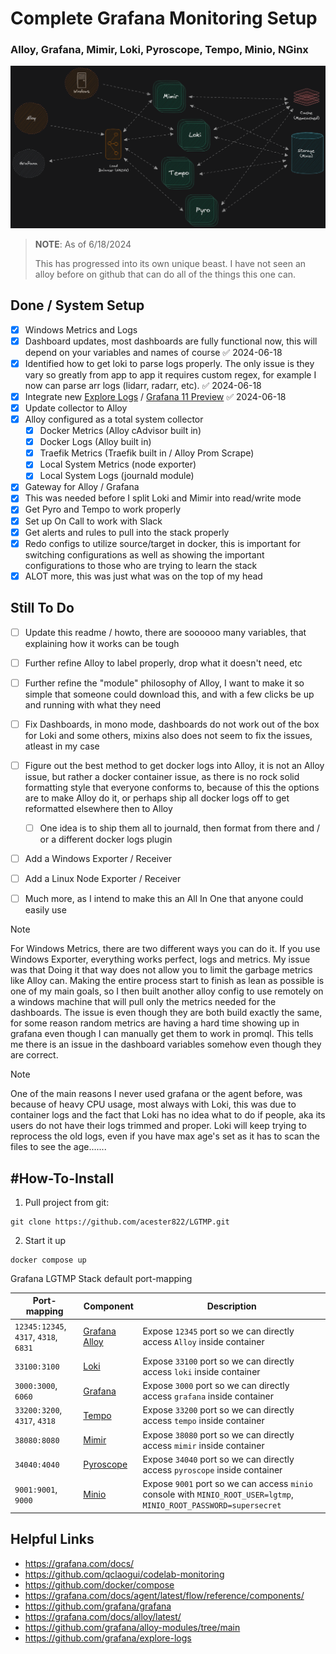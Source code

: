 # Complete Grafana Monitoring Setup

### Alloy, Grafana, Mimir, Loki, Pyroscope, Tempo, Minio, NGinx

![Diagram showing the flow of metrics](flow.png)

> **NOTE**:
> As of 6/18/2024
> 
> This has progressed into its own unique beast. I have not seen an alloy before on github that can do all of the things this one can. 

## Done / System Setup

- [x] Windows Metrics and Logs
- [x] Dashboard updates, most dashboards are fully functional now, this will depend on your variables and names of course ✅ 2024-06-18
- [x] Identified how to get loki to parse logs properly. The only issue is they vary so greatly from app to app it requires custom regex, for example I now can parse arr logs (lidarr, radarr, etc). ✅ 2024-06-18
- [x] Integrate new [Explore Logs](https://github.com/grafana/explore-logs) / [Grafana 11 Preview](https://grafana.com/docs/grafana/latest/whatsnew/whats-new-in-v11-0/) ✅ 2024-06-18
- [x] Update collector to Alloy
- [x] Alloy configured as a total system collector
  - [x] Docker Metrics (Alloy cAdvisor built in)
  - [x] Docker Logs (Alloy built in)
  - [x] Traefik Metrics (Traefik built in / Alloy Prom Scrape)
  - [x] Local System Metrics (node exporter)
  - [x] Local System Logs (journald module)
- [x] Gateway for Alloy / Grafana
- [x] This was needed before I split Loki and Mimir into read/write mode
- [x] Get Pyro and Tempo to work properly
- [x] Set up On Call to work with Slack
- [x] Get alerts and rules to pull into the stack properly
- [x] Redo configs to utilize source/target in docker, this is important for switching configurations as well as showing the important configurations to those who are trying to learn the stack
- [x] ALOT more, this was just what was on the top of my head

## Still To Do

- [ ] Update this readme / howto, there are soooooo many variables, that explaining how it works can be tough
- [ ] Further refine Alloy to label properly, drop what it doesn't need, etc
- [ ] Further refine the "module" philosophy of Alloy, I want to make it so simple that someone could download this, and with a few clicks be up and running with what they need
- [ ] Fix Dashboards, in mono mode, dashboards do not work out of the box for Loki and some others, mixins also does not seem to fix the issues, atleast in my case
- [ ] Figure out the best method to get docker logs into Alloy, it is not an Alloy issue, but rather a docker container issue, as there is no rock solid formatting style that everyone conforms to, because of this the options are to make Alloy do it, or perhaps ship all docker logs off to get reformatted elsewhere then to Alloy
  - [ ] One idea is to ship them all to journald, then format from there and / or a different docker logs plugin
- [ ] Add a Windows Exporter / Receiver
- [ ] Add a Linux Node Exporter / Receiver
- [ ] Much more, as I intend to make this an All In One that anyone could easily use



> [!NOTE]
> For Windows Metrics, there are two different ways you can do it. If you use Windows Exporter, everything works perfect, logs and metrics. My issue was that Doing it that way does not allow you to limit the garbage metrics like Alloy can. Making the entire process start to finish as lean as possible is one of my main goals, so I then built another alloy config to use remotely on a windows machine that will pull only the metrics needed for the dashboards. The issue is even though they are both build exactly the same, for some reason random metrics are having a hard time showing up in grafana even though I can manually get them to work in promql. This tells me there is an issue in the dashboard variables somehow even though they are correct. 

> [!NOTE]
> One of the main reasons I never used grafana or the agent before, was because of heavy CPU usage, most always with Loki, this was due to container logs and the fact that Loki has no idea what to do if people, aka its users do not have their logs trimmed and proper. Loki will keep trying to reprocess the old logs, even if you have max age's set as it has to scan the files to see the age.......

## \#How-To-Install

1. Pull project from git:

```shell
git clone https://github.com/acester822/LGTMP.git
```

2. Start it up

```shell
docker compose up
```

Grafana LGTMP Stack default port-mapping

| Port-mapping                  | Component     | Description                                                                                                 |
|-------------------------------|---------------|-------------------------------------------------------------------------------------------------------------|
| `12345:12345`, `4317`, `4318`, `6831` | [Grafana Alloy](https://grafana.com/docs/alloy/latest/) | Expose `12345` port so we can directly access `Alloy` inside container                                          |
| `33100:3100`                    | [Loki](https://github.com/grafana/loki)          | Expose `33100` port so we can directly access `loki` inside container                                           |
| `3000:3000`, `6060`               | [Grafana](https://github.com/grafana/grafana)       | Expose `3000` port so we can directly access `grafana` inside container                                         |
| `33200:3200`, `4317`, `4318`        | [Tempo](https://github.com/grafana/tempo)         | Expose `33200` port so we can directly access `tempo` inside container                                          |
| `38080:8080`                    | [Mimir](https://github.com/grafana/mimir)         | Expose `38080` port so we can directly access `mimir` inside container                                          |
| `34040:4040`                    | [Pyroscope](https://github.com/grafana/pyroscope)     | Expose `34040` port so we can directly access `pyroscope` inside container                                      |
| `9001:9001`, `9000`               | [Minio](https://github.com/minio/minio)         | Expose `9001` port so we can access `minio` console with `MINIO_ROOT_USER=lgtmp`, `MINIO_ROOT_PASSWORD=supersecret` |

## Helpful Links

- <https://grafana.com/docs/>
- https://github.com/qclaogui/codelab-monitoring
- <https://github.com/docker/compose>
- <https://grafana.com/docs/agent/latest/flow/reference/components/>
- <https://github.com/grafana/grafana>
- https://grafana.com/docs/alloy/latest/
- https://github.com/grafana/alloy-modules/tree/main
- https://github.com/grafana/explore-logs
